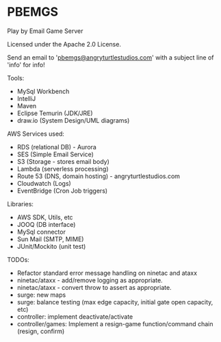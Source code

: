 # PBEMGS
 Play by Email Game Server

Licensed under the Apache 2.0 License.

Send an email to 'pbemgs@angryturtlestudios.com' with a subject line of 'info' for info!

Tools:
- MySql Workbench
- IntelliJ
- Maven
- Eclipse Temurin (JDK/JRE)
- draw.io (System Design/UML diagrams)

AWS Services used:
- RDS (relational DB) - Aurora
- SES (Simple Email Service)
- S3 (Storage - stores email body)
- Lambda (serverless processing)
- Route 53 (DNS, domain hosting) - angryturtlestudios.com
- Cloudwatch (Logs)
- EventBridge (Cron Job triggers)

Libraries:
- AWS SDK, Utils, etc
- JOOQ (DB interface)
- MySql connector
- Sun Mail (SMTP, MIME)
- JUnit/Mockito (unit test)

TODOs:
- Refactor standard error message handling on ninetac and ataxx
- ninetac/ataxx - add/remove logging as appropriate.
- ninetac/ataxx - convert throw to assert as appropriate.
- surge: new maps
- surge: balance testing (max edge capacity, initial gate open capacity, etc)
- controller: implement deactivate/activate
- controller/games: Implement a resign-game function/command chain (resign, confirm)